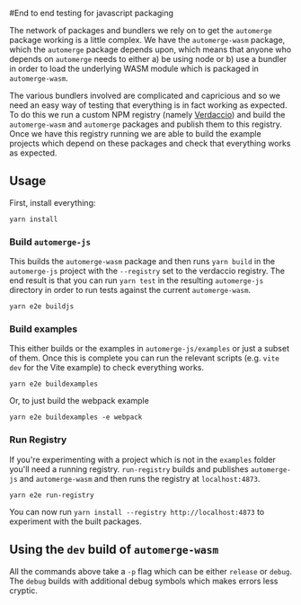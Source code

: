 #End to end testing for javascript packaging

The network of packages and bundlers we rely on to get the `automerge` package
working is a little complex. We have the `automerge-wasm` package, which the
`automerge` package depends upon, which means that anyone who depends on
`automerge` needs to either a) be using node or b) use a bundler in order to
load the underlying WASM module which is packaged in `automerge-wasm`.

The various bundlers involved are complicated and capricious and so we need an
easy way of testing that everything is in fact working as expected. To do this
we run a custom NPM registry (namely [Verdaccio](https://verdaccio.org/)) and
build the `automerge-wasm` and `automerge` packages and publish them to this
registry. Once we have this registry running we are able to build the example
projects which depend on these packages and check that everything works as
expected.

## Usage

First, install everything:

```
yarn install
```

### Build `automerge-js`

This builds the `automerge-wasm` package and then runs `yarn build` in the
`automerge-js` project with the `--registry` set to the verdaccio registry. The
end result is that you can run `yarn test` in the resulting `automerge-js`
directory in order to run tests against the current `automerge-wasm`.

```
yarn e2e buildjs
```

### Build examples

This either builds or the examples in `automerge-js/examples` or just a subset
of them. Once this is complete you can run the relevant scripts (e.g. `vite dev`
for the Vite example) to check everything works.

```
yarn e2e buildexamples
```

Or, to just build the webpack example

```
yarn e2e buildexamples -e webpack
```

### Run Registry

If you're experimenting with a project which is not in the `examples` folder
you'll need a running registry. `run-registry` builds and publishes
`automerge-js` and `automerge-wasm` and then runs the registry at
`localhost:4873`. 

```
yarn e2e run-registry
```

You can now run `yarn install --registry http://localhost:4873` to experiment
with the built packages.


## Using the `dev` build of `automerge-wasm`

All the commands above take a `-p` flag which can be either `release` or
`debug`. The `debug` builds with additional debug symbols which makes errors
less cryptic.
